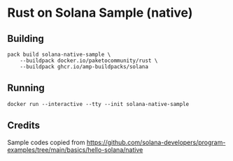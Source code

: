 # Rust on Solana Sample (native)

## Building

```
pack build solana-native-sample \
    --buildpack docker.io/paketocommunity/rust \
    --buildpack ghcr.io/amp-buildpacks/solana
```

## Running

```
docker run --interactive --tty --init solana-native-sample
```

## Credits

Sample codes copied from https://github.com/solana-developers/program-examples/tree/main/basics/hello-solana/native
